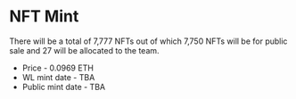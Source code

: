 # NFT Mint

There will be a total of 7,777 NFTs out of which 7,750 NFTs will be for public sale and 27 will be allocated to the team.&#x20;

* Price - 0.0969 ETH
* WL mint date - TBA
* Public mint date - TBA


